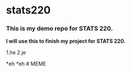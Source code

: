 # stats220
### This is my demo repo for STATS 220. 

**I will use this to finish my project for STATS 220.**
<!---numbered list --->
1.he
2.je

<!---unordered list ---!>
*eh
*eh

# MEME
